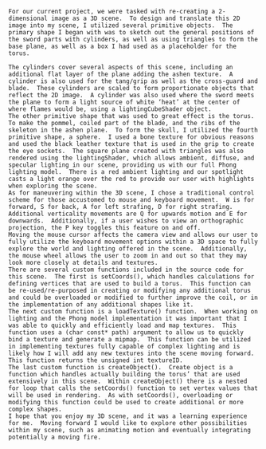 	For our current project, we were tasked with re-creating a 2-dimensional image as a 3D scene.  To design and translate this 2D image into my scene, I utilized several primitive objects.  The primary shape I began with was to sketch out the general positions of the sword parts with cylinders, as well as using triangles to form the base plane, as well as a box I had used as a placeholder for the torus.  

	The cylinders cover several aspects of this scene, including an additional flat layer of the plane adding the ashen texture.  A cylinder is also used for the tang/grip as well as the cross-guard and blade.  These cylinders are scaled to form proportionate objects that reflect the 2D image.  A cylinder was also used where the sword meets the plane to form a light source of white ‘heat’ at the center of where flames would be, using a lightingCubeShader object.  
	The other primitive shape that was used to great effect is the torus.  To make the pommel, coiled part of the blade, and the ribs of the skeleton in the ashen plane.  To form the skull, I utilized the fourth primitive shape, a sphere.  I used a bone texture for obvious reasons and used the black leather texture that is used in the grip to create the eye sockets.  The square plane created with triangles was also rendered using the lightingShader, which allows ambient, diffuse, and specular lighting in our scene, providing us with our full Phong lighting model.  There is a red ambient lighting and our spotlight casts a light orange over the red to provide our user with highlights when exploring the scene.
	As for maneuvering within the 3D scene, I chose a traditional control scheme for those accustomed to mouse and keyboard movement.  W is for forward, S for back, A for left strafing, D for right strafing.  Additional verticality movements are Q for upwards motion and E for downwards.  Additionally, if a user wishes to view an orthographic projection, the P key toggles this feature on and off.
	Moving the mouse cursor affects the camera view and allows our user to fully utilize the keyboard movement options within a 3D space to fully explore the world and lighting offered in the scene.  Additionally, the mouse wheel allows the user to zoom in and out so that they may look more closely at details and textures.
	There are several custom functions included in the source code for this scene.  The first is setCoords(), which handles calculations for defining vertices that are used to build a torus.  This function can be re-used/re-purposed in creating or modifying any additional torus and could be overloaded or modified to further improve the coil, or in the implementation of any additional shapes like it.  
	The next custom function is a loadTexture() function.  When working on lighting and the Phong model implementation it was important that I was able to quickly and efficiently load and map textures.  This function uses a (char const* path) argument to allow us to quickly bind a texture and generate a mipmap.  This function can be utilized in implementing textures fully capable of complex lighting and is likely how I will add any new textures into the scene moving forward.  This function returns the unsigned int textureID.
	The last custom function is createObject().  Create object is a function which handles actually building the torus’ that are used extensively in this scene.  Within createObject() there is a nested for loop that calls the setCoords() function to set vertex values that will be used in rendering.  As with setCoords(), overloading or modifying this function could be used to create additional or more complex shapes.  
	I hope that you enjoy my 3D scene, and it was a learning experience for me.  Moving forward I would like to explore other possibilities within my scene, such as animating motion and eventually integrating potentially a moving fire.

